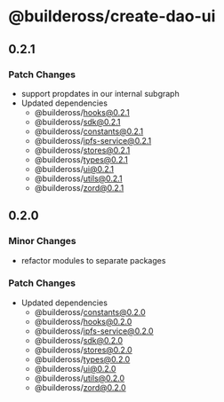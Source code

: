 # @buildeross/create-dao-ui

## 0.2.1

### Patch Changes

- support propdates in our internal subgraph
- Updated dependencies
  - @buildeross/hooks@0.2.1
  - @buildeross/sdk@0.2.1
  - @buildeross/constants@0.2.1
  - @buildeross/ipfs-service@0.2.1
  - @buildeross/stores@0.2.1
  - @buildeross/types@0.2.1
  - @buildeross/ui@0.2.1
  - @buildeross/utils@0.2.1
  - @buildeross/zord@0.2.1

## 0.2.0

### Minor Changes

- refactor modules to separate packages

### Patch Changes

- Updated dependencies
  - @buildeross/constants@0.2.0
  - @buildeross/hooks@0.2.0
  - @buildeross/ipfs-service@0.2.0
  - @buildeross/sdk@0.2.0
  - @buildeross/stores@0.2.0
  - @buildeross/types@0.2.0
  - @buildeross/ui@0.2.0
  - @buildeross/utils@0.2.0
  - @buildeross/zord@0.2.0
